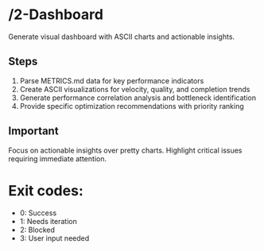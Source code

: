 # /2-Dashboard
Generate visual dashboard with ASCII charts and actionable insights.

## Steps
1. Parse METRICS.md data for key performance indicators
2. Create ASCII visualizations for velocity, quality, and completion trends
3. Generate performance correlation analysis and bottleneck identification
4. Provide specific optimization recommendations with priority ranking

## Important
Focus on actionable insights over pretty charts. Highlight critical issues requiring immediate attention.

# Exit codes:
- 0: Success
- 1: Needs iteration
- 2: Blocked
- 3: User input needed